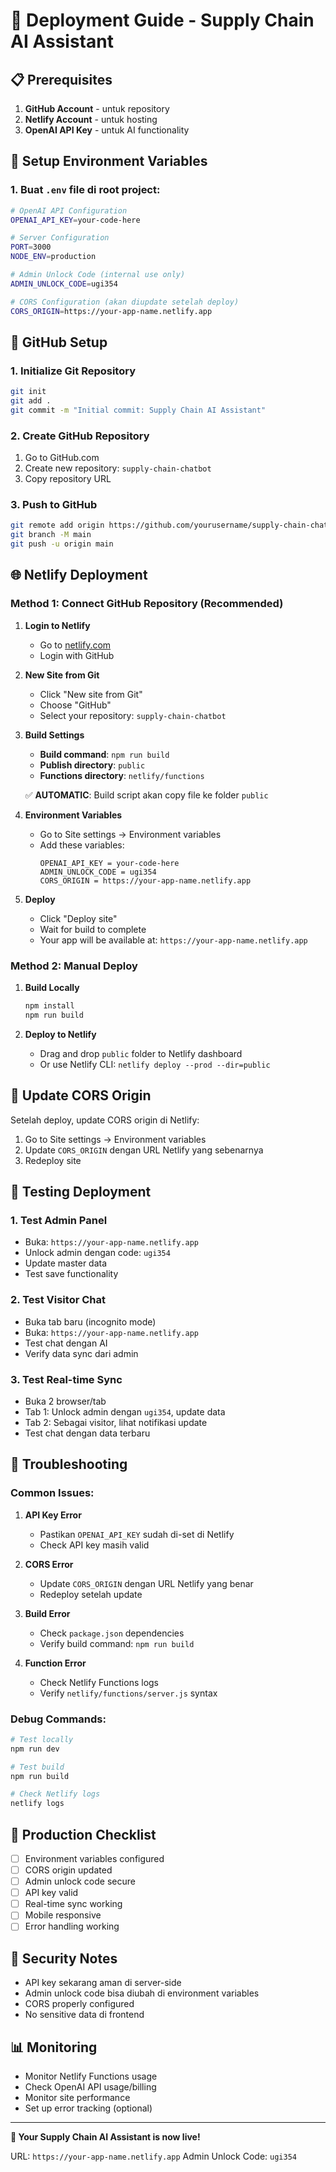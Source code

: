 # 🚀 Deployment Guide - Supply Chain AI Assistant

## 📋 Prerequisites

1. **GitHub Account** - untuk repository
2. **Netlify Account** - untuk hosting
3. **OpenAI API Key** - untuk AI functionality

## 🔧 Setup Environment Variables

### 1. Buat `.env` file di root project:
```bash
# OpenAI API Configuration
OPENAI_API_KEY=your-code-here

# Server Configuration
PORT=3000
NODE_ENV=production

# Admin Unlock Code (internal use only)
ADMIN_UNLOCK_CODE=ugi354

# CORS Configuration (akan diupdate setelah deploy)
CORS_ORIGIN=https://your-app-name.netlify.app
```

## 🐙 GitHub Setup

### 1. Initialize Git Repository
```bash
git init
git add .
git commit -m "Initial commit: Supply Chain AI Assistant"
```

### 2. Create GitHub Repository
1. Go to GitHub.com
2. Create new repository: `supply-chain-chatbot`
3. Copy repository URL

### 3. Push to GitHub
```bash
git remote add origin https://github.com/yourusername/supply-chain-chatbot.git
git branch -M main
git push -u origin main
```

## 🌐 Netlify Deployment

### Method 1: Connect GitHub Repository (Recommended)

1. **Login to Netlify**
   - Go to [netlify.com](https://netlify.com)
   - Login with GitHub

2. **New Site from Git**
   - Click "New site from Git"
   - Choose "GitHub"
   - Select your repository: `supply-chain-chatbot`

3. **Build Settings**
   - **Build command**: `npm run build`
   - **Publish directory**: `public`
   - **Functions directory**: `netlify/functions`
   
   ✅ **AUTOMATIC**: Build script akan copy file ke folder `public`

4. **Environment Variables**
   - Go to Site settings → Environment variables
   - Add these variables:
     ```
     OPENAI_API_KEY = your-code-here
     ADMIN_UNLOCK_CODE = ugi354
     CORS_ORIGIN = https://your-app-name.netlify.app
     ```

5. **Deploy**
   - Click "Deploy site"
   - Wait for build to complete
   - Your app will be available at: `https://your-app-name.netlify.app`

### Method 2: Manual Deploy

1. **Build Locally**
   ```bash
   npm install
   npm run build
   ```

2. **Deploy to Netlify**
   - Drag and drop `public` folder to Netlify dashboard
   - Or use Netlify CLI: `netlify deploy --prod --dir=public`

## 🔄 Update CORS Origin

Setelah deploy, update CORS origin di Netlify:

1. Go to Site settings → Environment variables
2. Update `CORS_ORIGIN` dengan URL Netlify yang sebenarnya
3. Redeploy site

## 🧪 Testing Deployment

### 1. Test Admin Panel
- Buka: `https://your-app-name.netlify.app`
- Unlock admin dengan code: `ugi354`
- Update master data
- Test save functionality

### 2. Test Visitor Chat
- Buka tab baru (incognito mode)
- Buka: `https://your-app-name.netlify.app`
- Test chat dengan AI
- Verify data sync dari admin

### 3. Test Real-time Sync
- Buka 2 browser/tab
- Tab 1: Unlock admin dengan `ugi354`, update data
- Tab 2: Sebagai visitor, lihat notifikasi update
- Test chat dengan data terbaru

## 🚨 Troubleshooting

### Common Issues:

1. **API Key Error**
   - Pastikan `OPENAI_API_KEY` sudah di-set di Netlify
   - Check API key masih valid

2. **CORS Error**
   - Update `CORS_ORIGIN` dengan URL Netlify yang benar
   - Redeploy setelah update

3. **Build Error**
   - Check `package.json` dependencies
   - Verify build command: `npm run build`

4. **Function Error**
   - Check Netlify Functions logs
   - Verify `netlify/functions/server.js` syntax

### Debug Commands:
```bash
# Test locally
npm run dev

# Test build
npm run build

# Check Netlify logs
netlify logs
```

## 📱 Production Checklist

- [ ] Environment variables configured
- [ ] CORS origin updated
- [ ] Admin unlock code secure
- [ ] API key valid
- [ ] Real-time sync working
- [ ] Mobile responsive
- [ ] Error handling working

## 🔐 Security Notes

- API key sekarang aman di server-side
- Admin unlock code bisa diubah di environment variables
- CORS properly configured
- No sensitive data di frontend

## 📊 Monitoring

- Monitor Netlify Functions usage
- Check OpenAI API usage/billing
- Monitor site performance
- Set up error tracking (optional)

---

**🎉 Your Supply Chain AI Assistant is now live!**

URL: `https://your-app-name.netlify.app`
Admin Unlock Code: `ugi354`
